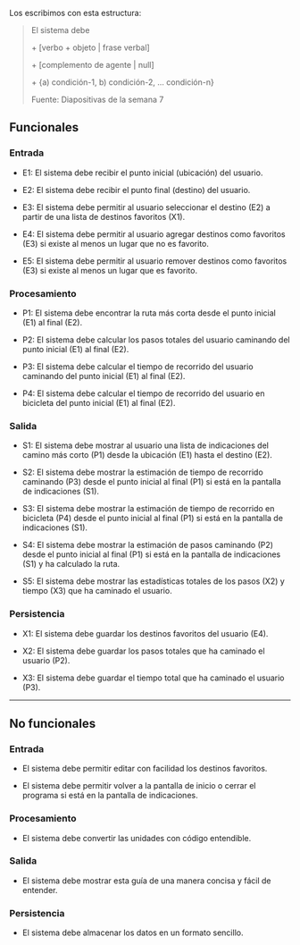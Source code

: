 Los escribimos con esta estructura:

> El sistema debe
>
> \+ [verbo + objeto | frase verbal]
>
> \+ [complemento de agente | null]
>
> \+ {a) condición-1, b) condición-2, ... condición-n}
>
> Fuente: Diapositivas de la semana 7

## Funcionales

### Entrada

* E1: El sistema debe recibir el punto inicial (ubicación) del usuario.

* E2: El sistema debe recibir el punto final (destino) del usuario.

* E3: El sistema debe permitir al usuario seleccionar el destino (E2) a partir de una lista de destinos favoritos (X1).

* E4: El sistema debe permitir al usuario agregar destinos como favoritos (E3) si existe al menos un lugar que no es favorito.

* E5: El sistema debe permitir al usuario remover destinos como favoritos (E3) si existe al menos un lugar que es favorito.

### Procesamiento

* P1: El sistema debe encontrar la ruta más corta desde el punto inicial (E1) al final (E2).

* P2: El sistema debe calcular los pasos totales del usuario caminando del punto inicial (E1) al final (E2).

* P3: El sistema debe calcular el tiempo de recorrido del usuario caminando del punto inicial (E1) al final (E2).

* P4: El sistema debe calcular el tiempo de recorrido del usuario en bicicleta del punto inicial (E1) al final (E2).

###  Salida

* S1: El sistema debe mostrar al usuario una lista de indicaciones del camino más corto (P1) desde la ubicación (E1) hasta el destino (E2).

* S2: El sistema debe mostrar la estimación de tiempo de recorrido caminando (P3) desde el punto inicial al final (P1) si está en la pantalla de indicaciones (S1).

* S3: El sistema debe mostrar la estimación de tiempo de recorrido en bicicleta (P4) desde el punto inicial al final (P1) si está en la pantalla de indicaciones (S1).

* S4: El sistema debe mostrar la estimación de pasos caminando (P2) desde el punto inicial al final (P1) si está en la pantalla de indicaciones (S1) y ha calculado la ruta.

* S5: El sistema debe mostrar las estadísticas totales de los pasos (X2) y tiempo (X3) que ha caminado el usuario.


### Persistencia

* X1: El sistema debe guardar los destinos favoritos del usuario (E4).

* X2: El sistema debe guardar los pasos totales que ha caminado el usuario (P2).

* X3: El sistema debe guardar el tiempo total que ha caminado el usuario (P3).


***


## No funcionales

### Entrada

* El sistema debe permitir editar con facilidad los destinos favoritos.

* El sistema debe permitir volver a la pantalla de inicio o cerrar el programa si está en la pantalla de indicaciones.

### Procesamiento

* El sistema debe convertir las unidades con código entendible.

### Salida

* El sistema debe mostrar esta guía de una manera concisa y fácil de entender. 

### Persistencia

* El sistema debe almacenar los datos en un formato sencillo.

